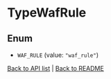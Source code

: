 # TypeWafRule

## Enum


* `WAF_RULE` (value: `"waf_rule"`)


[Back to API list](../README.md#documentation-for-api-endpoints) | [Back to README](../README.md)
